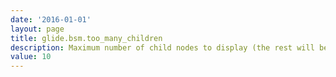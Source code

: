 ```yaml
---
date: '2016-01-01'
layout: page
title: glide.bsm.too_many_children
description: Maximum number of child nodes to display (the rest will be collapsed) 
value: 10 
---
```

